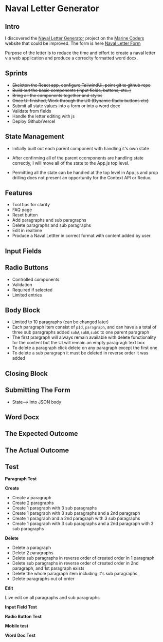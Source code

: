 # Naval Letter Generator

## Intro

I discovered the [Naval Letter Generator](https://marines.dev/projects/#naval-letter-format-generator-application) project on the [Marine Coders](https://marines.dev/) website that could be improved. The form is here
[Naval Letter Form](https://marines.dev/_pages/naval_letter_js_test.html)

Purpose of the letter is to reduce the time and effort to create a naval letter via web application and produce a correclty formatted word docx.

## Sprints

- ~~Skeleton the React app, configure TailwindUI, point git to github repo~~
- ~~Build out the basic components (input fields, buttons, etc..)~~
- ~~Bring all the components together and styles~~
- ~~Once UI finished, Work through the UX (Dynamic Radio buttons etc)~~
- Submit all state values into a form or into a word docx
- Validate from fields
- Handle the letter editing with js
- Deploy Github/Vercel
## State Management 
- Initially built out each parent component with handling it's own state

- After confirming all of the parent ccomponents are handling state correctly, I will move all of the state to the App.js top level.

- Permitting all the state can be handled at the top level in App.js and prop drilling does not present an opportunity for the Context API or Redux. 

## Features

- Tool tips for clarity
- FAQ page
- Reset button
- Add paragraphs and sub paragraphs
- Delete paragraphs and sub paragraphs
- Edit in realtime
- Produce a Naval Lettter in correct format with content added by user

## Input Fields

## Radio Buttons

- Controlled components
- Validation
- Required if selected
- Limited entries

## Body Block

- Limited to 10 paragraphs (can be changed later)
- Each paragraph item consist of `pId`, `paragraph`, and can have a a total of three sub paragraphs added  `subA`,`subB`,`subC` to one parent paragraph
- The first prargraph will always remain available with delete functionality for the content but the UI will remain an empty paragragh text box 
- To delete a paragraph click delete on any paragraph except the first one 
- To delete a sub paragraph it must be deleted in reverse order it was added


## Closing Block

## Submitting The Form

- State--> into JSON body

## Word Docx

## The Expected Outcome

## The Actual Outcome

## Test
**Paragraph Test**

**Create**
- Create a paragraph
- Create 2 paragraphs
- Create 1 paragraph with  3 sub paragraphs
- Create 1 paragraph with 3 sub paragraphs and a 2nd paragraph
- Create 1 paragraph and a 2nd paragraph with 3 sub paragraphs
- Create 1 paragraph with 3 sub paragraphs and a 2nd paragraph with 3 sub paragraphs

**Delete**
- Delete a paragraph
- Delete 2 paragraphs
- Delete sub paragraphs in reverse order of created order in 1 paragraph
- Delete sub paragraphs in reverse order of created order in 2nd paragraph, and 1st paragraph exists
- Delete the whole paragraph item including it's sub paragraphs
- Delete paragraphs out of order

**Edit**

Live edit on all paragraphs and sub paragraphs

**Input Field Test**

**Radio Button Test**

**Mobile test**

**Word Doc Test**


